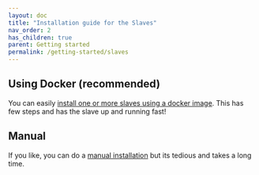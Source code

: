 ```yaml
---
layout: doc
title: "Installation guide for the Slaves"
nav_order: 2
has_children: true
parent: Getting started
permalink: /getting-started/slaves
---
```


## Using Docker (recommended)
You can easily [install one or more slaves using a docker image](./slaves-docker). This has few steps and has the slave up and running fast!

## Manual
If you like, you can do a [manual installation](./slaves-manual) but its tedious and takes a long time.